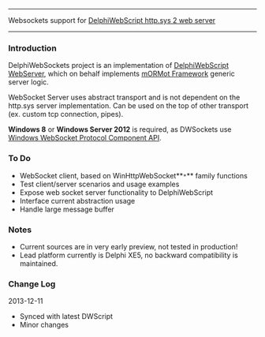 
---

Websockets support for [DelphiWebScript http.sys 2 web server](http://code.google.com/p/dwscript/wiki/WebServer)

---


### Introduction ###
DelphiWebSockets project is an implementation of [DelphiWebScript WebServer](http://code.google.com/p/dwscript/wiki/WebServer), which on behalf implements [mORMot Framework](http://blog.synopse.info/) generic server logic.

WebSocket Server uses abstract transport and is not dependent on the http.sys server implementation.
Can be used on the top of other transport (ex. custom tcp connection, pipes).

**Windows 8** or **Windows Server 2012** is required, as DWSockets use
[Windows WebSocket Protocol Component API](http://msdn.microsoft.com/en-us/library/windows/desktop/hh437448%28v=vs.85%29.aspx).

### To Do ###

  * WebSocket client, based on WinHttpWebSocket**`*`** family functions
  * Test client/server scenarios and usage examples
  * Expose web socket server functionality to DelphiWebScript
  * Interface current abstraction usage
  * Handle large message buffer

### Notes ###
  * Current sources are in very early preview, not tested in production!
  * Lead platform currently is Delphi XE5, no backward compatibility is maintained.

### Change Log ###
2013-12-11
  * Synced with latest DWScript
  * Minor changes